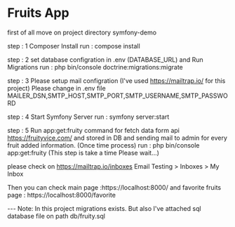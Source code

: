 # Fruits App

first of all move on project directory symfony-demo

step : 1 Composer Install
run : compose install

step : 2 set database configration in .env (DATABASE_URL) and Run Migrations
run : php bin/console doctrine:migrations:migrate

step : 3 Please setup mail configration (I've used https://mailtrap.io/ for this project) 
Please change in .env file
MAILER_DSN,SMTP_HOST,SMTP_PORT,SMTP_USERNAME,SMTP_PASSWORD  

step : 4 Start Symfony Server
run : symfony server:start

step : 5 Run app:get:fruity command for fetch data form api https://fruityvice.com/ and stored in DB and sending mail to admin for every fruit added information. (Once time process)
run : php bin/console app:get:fruity (This step is take a time Please wait...)

please check on https://mailtrap.io/inboxes 
Email Testing > Inboxes > My Inbox

Then you can check main page :https://localhost:8000/
and favorite fruits page : https://localhost:8000/favorite

--- Note:
In this project migrations exists.
But also I've attached sql database file on path db/fruity.sql 

